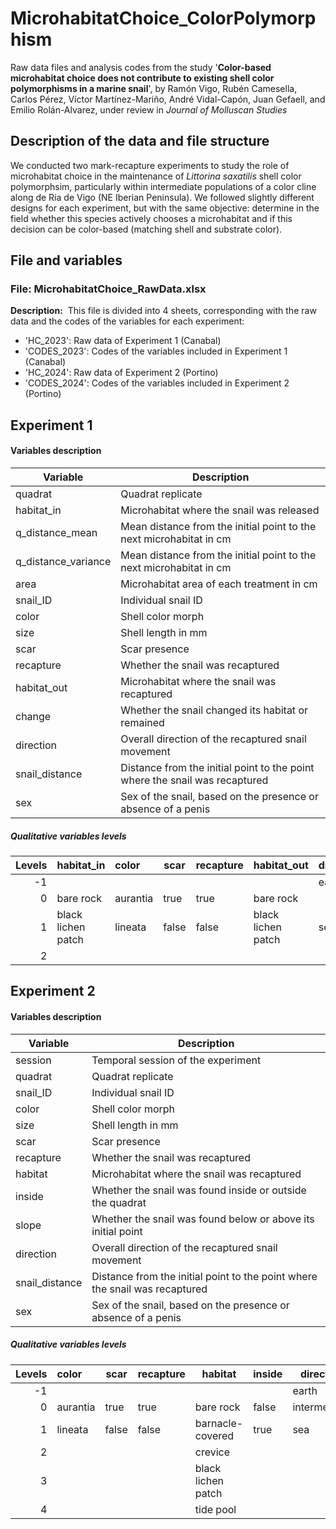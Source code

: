 # MicrohabitatChoice_ColorPolymorphism

Raw data files and analysis codes from the study '**Color-based microhabitat choice does not contribute to existing shell color polymorphisms in a marine snail**', by Ramón Vigo, Rubén Camesella, Carlos Pérez, Víctor Martínez-Mariño, André Vidal-Capón, Juan Gefaell, and Emilio Rolán-Alvarez, under review in _Journal of Molluscan Studies_
## Description of the data and file structure

We conducted two mark-recapture experiments to study the role of microhabitat choice in the maintenance of *Littorina saxatilis* shell color polymorphsim, particularly within intermediate populations of a color cline along de Ria de Vigo (NE Iberian Peninsula). 
We followed slightly different designs for each experiment, but with the same objective: determine in the field whether this species actively chooses a microhabitat and if this decision can be color-based (matching shell and substrate color).

## File and variables

### File: MicrohabitatChoice_RawData.xlsx
**Description:** 
This file is divided into 4 sheets, corresponding with the raw data and the codes of the variables for each experiment:
- 'HC_2023': Raw data of Experiment 1 (Canabal)
- 'CODES_2023': Codes of the variables included in Experiment 1 (Canabal)
- 'HC_2024': Raw data of Experiment 2 (Portino)
- 'CODES_2024': Codes of the variables included in Experiment 2 (Portino)
## Experiment 1
#### Variables description

| Variable            | Description                                                                 |
| ------------------- | --------------------------------------------------------------------------- |
| quadrat             | Quadrat replicate                                                           |
| habitat_in          | Microhabitat where the snail was released                                   |
| q_distance_mean     | Mean distance from the initial point to the next microhabitat in cm         |
| q_distance_variance | Mean distance from the initial point to the next microhabitat in cm         |
| area                | Microhabitat area of each treatment in cm                                   |
| snail_ID            | Individual snail ID                                                         |
| color               | Shell color morph                                                           |
| size                | Shell length in mm                                                          |
| scar                | Scar presence                                                               |
| recapture           | Whether the snail was recaptured                                            |
| habitat_out         | Microhabitat where the snail was recaptured                                 |
| change              | Whether the snail changed its habitat or remained                           |
| direction           | Overall direction of the recaptured snail movement                          |
| snail_distance      | Distance from the initial point to the point where the snail was recaptured |
| sex                 | Sex of the snail, based on the presence or absence of a penis               |

##### Qualitative variables levels

| Levels | habitat_in         | color    | scar  | recapture | habitat_out        | direction | sex      |
| -----: | ------------------ | :------- | ----- | --------- | ------------------ | --------- | -------- |
|     -1 |                    |          |       |           |                    | earth     |          |
|      0 | bare rock          | aurantia | true  | true      | bare rock          |           | immature |
|      1 | black lichen patch | lineata  | false | false     | black lichen patch | sea       | male     |
|      2 |                    |          |       |           |                    |           | female   |


## Experiment 2
#### Variables description

| Variable       | Description                                                                 |
| -------------- | --------------------------------------------------------------------------- |
| session        | Temporal session of the experiment                                          |
| quadrat        | Quadrat replicate                                                           |
| snail_ID       | Individual snail ID                                                         |
| color          | Shell color morph                                                           |
| size           | Shell length in mm                                                          |
| scar           | Scar presence                                                               |
| recapture      | Whether the snail was recaptured                                            |
| habitat        | Microhabitat where the snail was recaptured                                 |
| inside         | Whether the snail was found inside or outside the quadrat                   |
| slope          | Whether the snail was found below or above its initial point                |
| direction      | Overall direction of the recaptured snail movement                          |
| snail_distance | Distance from the initial point to the point where the snail was recaptured |
| sex            | Sex of the snail, based on the presence or absence of a penis               |

##### Qualitative variables levels

| Levels | color    | scar  | recapture | habitat            | inside | direction    |
| -----: | :------- | ----- | --------- | ------------------ | ------ | ------------ |
|     -1 |          |       |           |                    |        | earth        |
|      0 | aurantia | true  | true      | bare rock          | false  | intermediate |
|      1 | lineata  | false | false     | barnacle-covered   | true   | sea          |
|      2 |          |       |           | crevice            |        |              |
|      3 |          |       |           | black lichen patch |        |              |
|      4 |          |       |           | tide pool          |        |              |

